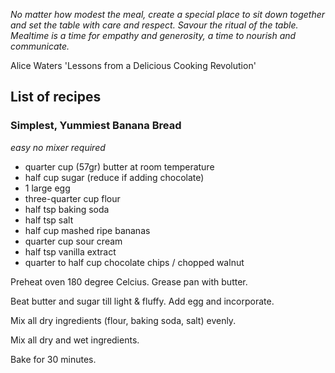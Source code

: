 *No matter how modest the meal, create a special place to sit down together and set the table with care and respect.  Savour the ritual of the table.  Mealtime is a time for empathy and generosity, a time to nourish and communicate.*

Alice Waters 'Lessons from a Delicious Cooking Revolution'  

## List of recipes

### Simplest, Yummiest Banana Bread

*easy no mixer required*

* quarter cup (57gr) butter at room temperature
* half cup sugar (reduce if adding chocolate)
* 1 large egg
* three-quarter cup flour
* half tsp baking soda
* half tsp salt
* half cup mashed ripe bananas
* quarter cup sour cream
* half tsp vanilla extract
* quarter to half cup chocolate chips / chopped walnut

Preheat oven 180 degree Celcius.  Grease pan with butter.

Beat butter and sugar till light & fluffy.  Add egg and incorporate.

Mix all dry ingredients (flour, baking soda, salt) evenly.

Mix all dry and wet ingredients.  

Bake for 30 minutes.

